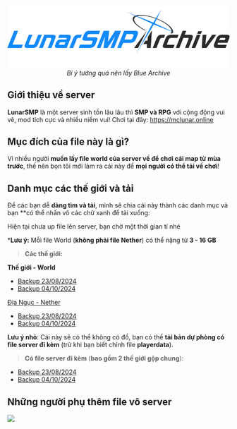 <p align="center">
  <img width="512px" height="auto" src="https://github.com/chezzakowo/LunarSMP-Archive/blob/main/assets/lunarsmp.png?raw=true"/><br/>
  <i>Bí ý tưởng quá nên lấy Blue Archive</i>
</p>

## Giới thiệu về server
**LunarSMP** là một server sinh tồn lâu lâu thì **SMP và RPG** với cộng động vui vẻ, mod tích cực và nhiều niềm vui! Chơi tại đây: https://mclunar.online

## Mục đích của file này là gì?
Vì nhiều người **muốn lấy file world của server về để chơi cái map từ mùa trước**, thế nên bọn tôi mới làm ra cái này để **mọi người có thể tải về chơi**!

## Danh mục các thế giới và tải

Để các bạn dễ **dàng tìm và tải**, mình sẽ chia cái này thành các danh mục và bạn **có thể nhấn vô các chữ xanh để tải xuống:

Hiện tại chưa up file lên server, bạn chờ một thời gian tí nhé

***Lưu ý:** Mỗi file World (**không phải file Nether**) có thể nặng từ **3 - 16 GB**
> **Các thế giới:**

**Thế giới - World**

* [Backup 23/08/2024](https://drive.usercontent.google.com/download?id=1gk0YDVB5YCk3o6_-a-tI9tckYjIc2GCH&export=download)
* [Backup 04/10/2024](https://drive.usercontent.google.com/download?id=1V5roO6t5CSw4jCF7j-NAONBR7rz8h0NV&export=download)

[Địa Ngục - Nether](https://github.com/chezzakowo/LunarSMP-Archive/releases/tag/Backup_1.0)

* [Backup 23/08/2024](https://github.com/chezzakowo/LunarSMP-Archive/releases/download/Backup_1.0/23_08_2024.7z)
* [Backup 04/10/2024](https://github.com/chezzakowo/LunarSMP-Archive/releases/download/Backup_1.0/04_10_2024.7z)


**Lưu ý nhỏ**: Cái này sẽ có thể không có đồ, bạn có thể **tải bản dự phòng có file server đi kèm** (trừ khi bạn biết chỉnh file **playerdata**).

> **Có file server đi kèm** (**bao gồm 2 thế giới gộp chung**):

* [Backup 23/08/2024](https://drive.usercontent.google.com/download?id=1ipJgoQ6XWpWc9XZzTI1THHIi2lPKx1WJ&export=download)
* [Backup 04/10/2024](https://drive.usercontent.google.com/download?id=1o2Gq-wfwefSVhIgH0eNl5S-CzqGMnNG4&export=download)

## Những người phụ thêm file vô server

<a href="https://github.com/chezzakowo/LunarSMP-Archive/graphs/contributors">
  <img src="https://contrib.rocks/image?repo=chezzakowo/LunarSMP-Archive" />
</a>
